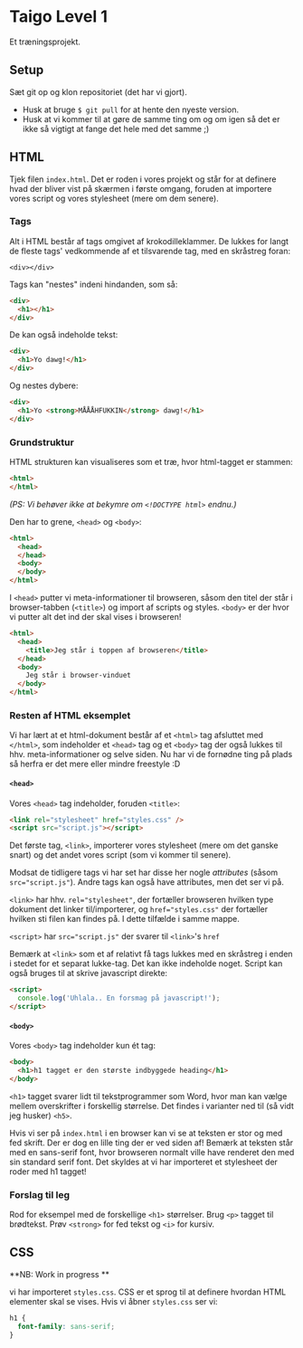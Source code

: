 # Taigo Level 1

Et træningsprojekt.

## Setup

Sæt git op og klon repositoriet (det har vi gjort).

* Husk at bruge `$ git pull` for at hente den nyeste version.
* Husk at vi kommer til at gøre de samme ting om og om igen så det er ikke så vigtigt at fange det hele med det samme ;)

## HTML

Tjek filen `index.html`. Det er roden i vores projekt og står for at definere hvad der bliver vist på skærmen i første omgang, foruden at importere vores script og vores stylesheet (mere om dem senere).

### Tags

Alt i HTML består af tags omgivet af krokodilleklammer. De lukkes for langt de fleste tags' vedkommende af et tilsvarende tag, med en skråstreg foran:

`<div></div>`

Tags kan "nestes" indeni hindanden, som så:

```html
<div>
  <h1></h1>
</div>
```

De kan også indeholde tekst:

```html
<div>
  <h1>Yo dawg!</h1>
</div>
```

Og nestes dybere:

```html
<div>
  <h1>Yo <strong>MÅÅÅHFUKKIN</strong> dawg!</h1>
</div>
```

### Grundstruktur

HTML strukturen kan visualiseres som et træ, hvor html-tagget er stammen:

```html
<html>
</html>
```
_(PS: Vi behøver ikke at bekymre om `<!DOCTYPE html>` endnu.)_

Den har to grene, `<head>` og `<body>`:

```html
<html>
  <head>
  </head>
  <body>
  </body>
</html>
```

I `<head>` putter vi meta-informationer til browseren, såsom den titel der står i browser-tabben (`<title>`) og import af scripts og styles. `<body>` er der hvor vi putter alt det ind der skal vises i browseren!

```html
<html>
  <head>
    <title>Jeg står i toppen af browseren</title>
  </head>
  <body>
    Jeg står i browser-vinduet
  </body>
</html>
```

### Resten af HTML eksemplet

Vi har lært at et html-dokument består af et `<html>` tag afsluttet med `</html>`, som indeholder et `<head>` tag og et `<body>` tag der også lukkes til hhv. meta-informationer og selve siden. Nu har vi de fornødne ting på plads så herfra er det mere eller mindre freestyle :D

#### `<head>`
Vores `<head>` tag indeholder, foruden `<title>`:

```html
<link rel="stylesheet" href="styles.css" />
<script src="script.js"></script>
```
Det første tag, `<link>`, importerer vores stylesheet (mere om det ganske snart) og det andet vores script (som vi kommer til senere).

Modsat de tidligere tags vi har set har disse her nogle _attributes_ (såsom `src="script.js"`). Andre tags kan også have attributes, men det ser vi på.

`<link>` har hhv. `rel="stylesheet"`, der fortæller browseren hvilken type dokument det linker til/importerer, og `href="styles.css"` der fortæller hvilken sti filen kan findes på. I dette tilfælde i samme mappe.

`<script>` har `src="script.js"` der svarer til `<link>`'s `href`

Bemærk at `<link>` som et af relativt få tags lukkes med en skråstreg i enden i stedet for et separat lukke-tag. Det kan ikke indeholde noget. Script kan også bruges til at skrive javascript direkte:

```html
<script>
  console.log('Uhlala.. En forsmag på javascript!');
</script>
```

#### `<body>`

Vores `<body>` tag indeholder kun ét tag: 

```html
<body>
  <h1>h1 tagget er den største indbyggede heading</h1>
</body>
```

`<h1>` tagget svarer lidt til tekstprogrammer som Word, hvor man kan vælge mellem overskrifter i forskellig størrelse. Det findes i varianter ned til (så vidt jeg husker) `<h5>`.

Hvis vi ser på `index.html` i en browser kan vi se at teksten er stor og med fed skrift. Der er dog en lille ting der er ved siden af! Bemærk at teksten står med en sans-serif font, hvor browseren normalt ville have renderet den med sin standard serif font. Det skyldes at vi har importeret et stylesheet der roder med h1 tagget!

### Forslag til leg

Rod for eksempel med de forskellige `<h1>` størrelser. Brug `<p>` tagget til brødtekst. Prøv `<strong>` for fed tekst og `<i>` for kursiv.

## CSS

**NB: Work in progress **

vi har importeret `styles.css`. CSS er et sprog til at definere hvordan HTML elementer skal se vises. Hvis vi åbner `styles.css` ser vi:

```css
h1 {
  font-family: sans-serif;
}
```